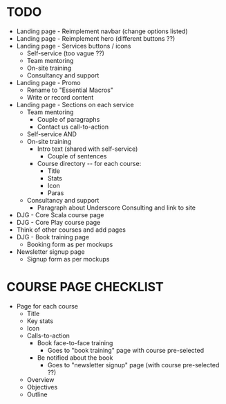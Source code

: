 # TODO

 - Landing page - Reimplement navbar (change options listed)
 - Landing page - Reimplement hero (different buttons ??)
 - Landing page - Services buttons / icons
    - Self-service (too vague ??)
    - Team mentoring
    - On-site training
    - Consultancy and support
 - Landing page - Promo
    - Rename to "Essential Macros"
    - Write or record content
 - Landing page - Sections on each service
    - Team mentoring
       - Couple of paragraphs
       - Contact us call-to-action
    - Self-service AND
    - On-site training
       - Intro text (shared with self-service)
          - Couple of sentences
       - Course directory -- for each course:
          - Title
          - Stats
          - Icon
          - Paras
    - Consultancy and support
       - Paragraph about Underscore Consulting and link to site
 - DJG - Core Scala course page
 - DJG - Core Play course page
 - Think of other courses and add pages
 - DJG - Book training page
    - Booking form as per mockups
 - Newsletter signup page
    - Signup form as per mockups

# COURSE PAGE CHECKLIST

 - Page for each course
    - Title
    - Key stats
    - Icon
    - Calls-to-action
       - Book face-to-face training
          - Goes to "book training" page
            with course pre-selected
       - Be notified about the book
          - Goes to "newsletter signup" page
            (with course pre-selected ??)
    - Overview
    - Objectives
    - Outline
